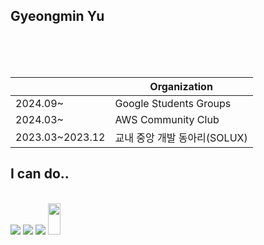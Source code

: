 Gyeongmin Yu
---

</br>
</br>
</br>

  ||Organization|
  |--|---|
  |2024.09~|Google Students Groups|
  |2024.03~|AWS Community Club|
  |2023.03~2023.12|교내 중앙 개발 동아리(SOLUX)|


<h2>I can do..</h2>  </br>
<div>
  <img src="https://img.shields.io/badge/React-20232A?style=for-the-badge&logo=react&logoColor=61DAFB"/>
  <img src="https://img.shields.io/badge/Kotlin-0095D5?&style=for-the-badge&logo=kotlin&logoColor=white"/>
  <img src="https://img.shields.io/badge/Spring-6DB33F?style=for-the-badge&logo=spring&logoColor=white"/> 
  <img height="50" width="20" src= "https://img.shields.io/badge/NestJS-E0234?style=for-the-badge&logo=nestJS&logoColor=red"/>
</div>
